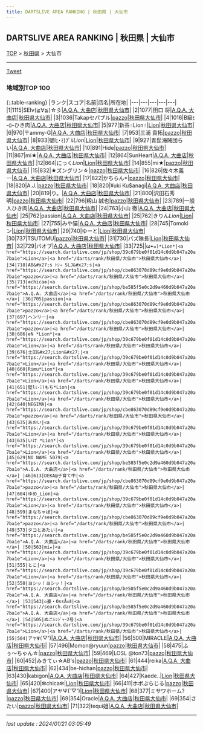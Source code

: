 ```yaml
---
title: DARTSLIVE AREA RANKING | 秋田県 | 大仙市
---
```

## DARTSLIVE AREA RANKING | 秋田県 | 大仙市

[TOP](/darts/rank/) > [秋田県](/darts/rank/秋田県/) > 大仙市

___

<a href="https://twitter.com/share?ref_src=twsrc%5Etfw" data-text="DARTSLIVE AREA RANKING | 秋田県大仙市" class="twitter-share-button" data-via="DARTSLIVE" data-hashtags="DARTSLIVE" data-related="DARTSLIVE" data-show-count="false">Tweet</a>

### 地域別TOP 100

{:.table-ranking}
|ランク|スコア|名前|店名|所在地|
|---|---|---|---|---|
|1|1115|SEIv(≧∀≦)☆彡|<a href="https://search.dartslive.com/jp/shop/be585f5e0c2d9a460d9b047a20a7ba1e">A.Q.A. 大曲店</a>|<a href="/darts/rank/秋田県/大仙市">秋田県大仙市</a>|
|2|1077|田口 将|<a href="https://search.dartslive.com/jp/shop/be585f5e0c2d9a460d9b047a20a7ba1e">A.Q.A. 大曲店</a>|<a href="/darts/rank/秋田県/大仙市">秋田県大仙市</a>|
|3|1036|Takapセパブル|<a href="https://search.dartslive.com/jp/shop/cbe863070d89cf9e0d9b047a20a7ba1e">pazzo</a>|<a href="/darts/rank/秋田県/大仙市">秋田県大仙市</a>|
|4|1016|B級ﾋｰﾛｰひき肉|<a href="https://search.dartslive.com/jp/shop/be585f5e0c2d9a460d9b047a20a7ba1e">A.Q.A. 大曲店</a>|<a href="/darts/rank/秋田県/大仙市">秋田県大仙市</a>|
|5|977|新茶☝︎Lion☝︎|<a href="https://search.dartslive.com/jp/shop/39c679be0f01d14c0d9b047a20a7ba1e">Lion</a>|<a href="/darts/rank/秋田県/大仙市">秋田県大仙市</a>|
|6|970|〒ammy-G|<a href="https://search.dartslive.com/jp/shop/be585f5e0c2d9a460d9b047a20a7ba1e">A.Q.A. 大曲店</a>|<a href="/darts/rank/秋田県/大仙市">秋田県大仙市</a>|
|7|953|三浦 貴拓|<a href="https://search.dartslive.com/jp/shop/cbe863070d89cf9e0d9b047a20a7ba1e">pazzo</a>|<a href="/darts/rank/秋田県/大仙市">秋田県大仙市</a>|
|8|933|壁lｪ･ﾐ)ﾌﾟﾙ*Lion*|<a href="https://search.dartslive.com/jp/shop/39c679be0f01d14c0d9b047a20a7ba1e">Lion</a>|<a href="/darts/rank/秋田県/大仙市">秋田県大仙市</a>|
|9|927|青髭海賊団らい|<a href="https://search.dartslive.com/jp/shop/be585f5e0c2d9a460d9b047a20a7ba1e">A.Q.A. 大曲店</a>|<a href="/darts/rank/秋田県/大仙市">秋田県大仙市</a>|
|10|891|Hide|<a href="https://search.dartslive.com/jp/shop/cbe863070d89cf9e0d9b047a20a7ba1e">pazzo</a>|<a href="/darts/rank/秋田県/大仙市">秋田県大仙市</a>|
|11|867|mi★|<a href="https://search.dartslive.com/jp/shop/be585f5e0c2d9a460d9b047a20a7ba1e">A.Q.A. 大曲店</a>|<a href="/darts/rank/秋田県/大仙市">秋田県大仙市</a>|
|12|864|SunHeart|<a href="https://search.dartslive.com/jp/shop/be585f5e0c2d9a460d9b047a20a7ba1e">A.Q.A. 大曲店</a>|<a href="/darts/rank/秋田県/大仙市">秋田県大仙市</a>|
|12|864|にっく*Lion*|<a href="https://search.dartslive.com/jp/shop/39c679be0f01d14c0d9b047a20a7ba1e">Lion</a>|<a href="/darts/rank/秋田県/大仙市">秋田県大仙市</a>|
|14|855|mi★|<a href="https://search.dartslive.com/jp/shop/cbe863070d89cf9e0d9b047a20a7ba1e">pazzo</a>|<a href="/darts/rank/秋田県/大仙市">秋田県大仙市</a>|
|15|832|★ズングリン☆|<a href="https://search.dartslive.com/jp/shop/cbe863070d89cf9e0d9b047a20a7ba1e">pazzo</a>|<a href="/darts/rank/秋田県/大仙市">秋田県大仙市</a>|
|16|826|佐々木義一|<a href="https://search.dartslive.com/jp/shop/be585f5e0c2d9a460d9b047a20a7ba1e">A.Q.A. 大曲店</a>|<a href="/darts/rank/秋田県/大仙市">秋田県大仙市</a>|
|17|822|かちらん*|<a href="https://search.dartslive.com/jp/shop/cbe863070d89cf9e0d9b047a20a7ba1e">pazzo</a>|<a href="/darts/rank/秋田県/大仙市">秋田県大仙市</a>|
|18|820|A.J.|<a href="https://search.dartslive.com/jp/shop/cbe863070d89cf9e0d9b047a20a7ba1e">pazzo</a>|<a href="/darts/rank/秋田県/大仙市">秋田県大仙市</a>|
|18|820|¥uki Ku$anagi|<a href="https://search.dartslive.com/jp/shop/be585f5e0c2d9a460d9b047a20a7ba1e">A.Q.A. 大曲店</a>|<a href="/darts/rank/秋田県/大仙市">秋田県大仙市</a>|
|20|819|り。|<a href="https://search.dartslive.com/jp/shop/be585f5e0c2d9a460d9b047a20a7ba1e">A.Q.A. 大曲店</a>|<a href="/darts/rank/秋田県/大仙市">秋田県大仙市</a>|
|21|800|沢田石秀明|<a href="https://search.dartslive.com/jp/shop/cbe863070d89cf9e0d9b047a20a7ba1e">pazzo</a>|<a href="/darts/rank/秋田県/大仙市">秋田県大仙市</a>|
|22|796|籾山 誠也|<a href="https://search.dartslive.com/jp/shop/cbe863070d89cf9e0d9b047a20a7ba1e">pazzo</a>|<a href="/darts/rank/秋田県/大仙市">秋田県大仙市</a>|
|23|789|一般人ひき肉|<a href="https://search.dartslive.com/jp/shop/be585f5e0c2d9a460d9b047a20a7ba1e">A.Q.A. 大曲店</a>|<a href="/darts/rank/秋田県/大仙市">秋田県大仙市</a>|
|24|763|小山 徹|<a href="https://search.dartslive.com/jp/shop/be585f5e0c2d9a460d9b047a20a7ba1e">A.Q.A. 大曲店</a>|<a href="/darts/rank/秋田県/大仙市">秋田県大仙市</a>|
|25|762|passion|<a href="https://search.dartslive.com/jp/shop/be585f5e0c2d9a460d9b047a20a7ba1e">A.Q.A. 大曲店</a>|<a href="/darts/rank/秋田県/大仙市">秋田県大仙市</a>|
|25|762|きりん*Lion*|<a href="https://search.dartslive.com/jp/shop/39c679be0f01d14c0d9b047a20a7ba1e">Lion</a>|<a href="/darts/rank/秋田県/大仙市">秋田県大仙市</a>|
|27|755|みや猫|<a href="https://search.dartslive.com/jp/shop/be585f5e0c2d9a460d9b047a20a7ba1e">A.Q.A. 大曲店</a>|<a href="/darts/rank/秋田県/大仙市">秋田県大仙市</a>|
|28|745|Tomokiン|<a href="https://search.dartslive.com/jp/shop/39c679be0f01d14c0d9b047a20a7ba1e">Lion</a>|<a href="/darts/rank/秋田県/大仙市">秋田県大仙市</a>|
|29|740|ゆーと|<a href="https://search.dartslive.com/jp/shop/39c679be0f01d14c0d9b047a20a7ba1e">Lion</a>|<a href="/darts/rank/秋田県/大仙市">秋田県大仙市</a>|
|30|737|TSUTOMU|<a href="https://search.dartslive.com/jp/shop/cbe863070d89cf9e0d9b047a20a7ba1e">pazzo</a>|<a href="/darts/rank/秋田県/大仙市">秋田県大仙市</a>|
|31|730|バズ隊長|<a href="https://search.dartslive.com/jp/shop/39c679be0f01d14c0d9b047a20a7ba1e">Lion</a>|<a href="/darts/rank/秋田県/大仙市">秋田県大仙市</a>|
|32|729|バオブ|<a href="https://search.dartslive.com/jp/shop/be585f5e0c2d9a460d9b047a20a7ba1e">A.Q.A. 大曲店</a>|<a href="/darts/rank/秋田県/大仙市">秋田県大仙市</a>|
|33|725|&#124;ω•๑`)*Lion*|<a href="https://search.dartslive.com/jp/shop/39c679be0f01d14c0d9b047a20a7ba1e">Lion</a>|<a href="/darts/rank/秋田県/大仙市">秋田県大仙市</a>|
|34|718|AB&#x27;s ﾄｼ→ SLJ&#x27;s|<a href="https://search.dartslive.com/jp/shop/cbe863070d89cf9e0d9b047a20a7ba1e">pazzo</a>|<a href="/darts/rank/秋田県/大仙市">秋田県大仙市</a>|
|35|713|✼chica✼|<a href="https://search.dartslive.com/jp/shop/be585f5e0c2d9a460d9b047a20a7ba1e">A.Q.A. 大曲店</a>|<a href="/darts/rank/秋田県/大仙市">秋田県大仙市</a>|
|36|705|passion|<a href="https://search.dartslive.com/jp/shop/cbe863070d89cf9e0d9b047a20a7ba1e">pazzo</a>|<a href="/darts/rank/秋田県/大仙市">秋田県大仙市</a>|
|37|697|ヘンリー|<a href="https://search.dartslive.com/jp/shop/cbe863070d89cf9e0d9b047a20a7ba1e">pazzo</a>|<a href="/darts/rank/秋田県/大仙市">秋田県大仙市</a>|
|38|686|eN *Lion*|<a href="https://search.dartslive.com/jp/shop/39c679be0f01d14c0d9b047a20a7ba1e">Lion</a>|<a href="/darts/rank/秋田県/大仙市">秋田県大仙市</a>|
|39|676|土田&#x27;Lion&#x27;|<a href="https://search.dartslive.com/jp/shop/39c679be0f01d14c0d9b047a20a7ba1e">Lion</a>|<a href="/darts/rank/秋田県/大仙市">秋田県大仙市</a>|
|40|660|Rimu*Lion*|<a href="https://search.dartslive.com/jp/shop/39c679be0f01d14c0d9b047a20a7ba1e">Lion</a>|<a href="/darts/rank/秋田県/大仙市">秋田県大仙市</a>|
|41|651|壁lｪ･ﾐ)もち*Lion|<a href="https://search.dartslive.com/jp/shop/39c679be0f01d14c0d9b047a20a7ba1e">Lion</a>|<a href="/darts/rank/秋田県/大仙市">秋田県大仙市</a>|
|42|640|NEGIMA|<a href="https://search.dartslive.com/jp/shop/cbe863070d89cf9e0d9b047a20a7ba1e">pazzo</a>|<a href="/darts/rank/秋田県/大仙市">秋田県大仙市</a>|
|43|635|あおい|<a href="https://search.dartslive.com/jp/shop/39c679be0f01d14c0d9b047a20a7ba1e">Lion</a>|<a href="/darts/rank/秋田県/大仙市">秋田県大仙市</a>|
|43|635|いけ *Lion*|<a href="https://search.dartslive.com/jp/shop/39c679be0f01d14c0d9b047a20a7ba1e">Lion</a>|<a href="/darts/rank/秋田県/大仙市">秋田県大仙市</a>|
|45|629|NO NAME 5079|<a href="https://search.dartslive.com/jp/shop/be585f5e0c2d9a460d9b047a20a7ba1e">A.Q.A. 大曲店</a>|<a href="/darts/rank/秋田県/大仙市">秋田県大仙市</a>|
|46|613|DEKA@子育て中|<a href="https://search.dartslive.com/jp/shop/cbe863070d89cf9e0d9b047a20a7ba1e">pazzo</a>|<a href="/darts/rank/秋田県/大仙市">秋田県大仙市</a>|
|47|604|ゆめ_Lion|<a href="https://search.dartslive.com/jp/shop/39c679be0f01d14c0d9b047a20a7ba1e">Lion</a>|<a href="/darts/rank/秋田県/大仙市">秋田県大仙市</a>|
|48|599|まなちゃぼ|<a href="https://search.dartslive.com/jp/shop/cbe863070d89cf9e0d9b047a20a7ba1e">pazzo</a>|<a href="/darts/rank/秋田県/大仙市">秋田県大仙市</a>|
|49|573|タコとあたい|<a href="https://search.dartslive.com/jp/shop/be585f5e0c2d9a460d9b047a20a7ba1e">A.Q.A. 大曲店</a>|<a href="/darts/rank/秋田県/大仙市">秋田県大仙市</a>|
|50|563|mi★|<a href="https://search.dartslive.com/jp/shop/39c679be0f01d14c0d9b047a20a7ba1e">Lion</a>|<a href="/darts/rank/秋田県/大仙市">秋田県大仙市</a>|
|51|555|とこ|<a href="https://search.dartslive.com/jp/shop/39c679be0f01d14c0d9b047a20a7ba1e">Lion</a>|<a href="/darts/rank/秋田県/大仙市">秋田県大仙市</a>|
|52|550|ヨシッ！ヨシッ！|<a href="https://search.dartslive.com/jp/shop/be585f5e0c2d9a460d9b047a20a7ba1e">A.Q.A. 大曲店</a>|<a href="/darts/rank/秋田県/大仙市">秋田県大仙市</a>|
|53|543|◇豪・ΘssÅ◇Ⅱ|<a href="https://search.dartslive.com/jp/shop/be585f5e0c2d9a460d9b047a20a7ba1e">A.Q.A. 大曲店</a>|<a href="/darts/rank/秋田県/大仙市">秋田県大仙市</a>|
|54|505|ぬこﾚﾝｼﾞｬｰ2号|<a href="https://search.dartslive.com/jp/shop/39c679be0f01d14c0d9b047a20a7ba1e">Lion</a>|<a href="/darts/rank/秋田県/大仙市">秋田県大仙市</a>|
|55|504|アヤΨ(`▽&#x27;)|<a href="https://search.dartslive.com/jp/shop/be585f5e0c2d9a460d9b047a20a7ba1e">A.Q.A. 大曲店</a>|<a href="/darts/rank/秋田県/大仙市">秋田県大仙市</a>|
|56|500|MIRACLE|<a href="https://search.dartslive.com/jp/shop/be585f5e0c2d9a460d9b047a20a7ba1e">A.Q.A. 大曲店</a>|<a href="/darts/rank/秋田県/大仙市">秋田県大仙市</a>|
|57|496|Momon@ryuun|<a href="https://search.dartslive.com/jp/shop/cbe863070d89cf9e0d9b047a20a7ba1e">pazzo</a>|<a href="/darts/rank/秋田県/大仙市">秋田県大仙市</a>|
|58|475|ふぅ〜ちゃん☆|<a href="https://search.dartslive.com/jp/shop/cbe863070d89cf9e0d9b047a20a7ba1e">pazzo</a>|<a href="/darts/rank/秋田県/大仙市">秋田県大仙市</a>|
|59|469|LOSL @ton73|<a href="https://search.dartslive.com/jp/shop/cbe863070d89cf9e0d9b047a20a7ba1e">pazzo</a>|<a href="/darts/rank/秋田県/大仙市">秋田県大仙市</a>|
|60|452|みきてぃ☆AB&#x27;s|<a href="https://search.dartslive.com/jp/shop/cbe863070d89cf9e0d9b047a20a7ba1e">pazzo</a>|<a href="/darts/rank/秋田県/大仙市">秋田県大仙市</a>|
|61|444|reika|<a href="https://search.dartslive.com/jp/shop/be585f5e0c2d9a460d9b047a20a7ba1e">A.Q.A. 大曲店</a>|<a href="/darts/rank/秋田県/大仙市">秋田県大仙市</a>|
|62|434|be-hichan|<a href="https://search.dartslive.com/jp/shop/cbe863070d89cf9e0d9b047a20a7ba1e">pazzo</a>|<a href="/darts/rank/秋田県/大仙市">秋田県大仙市</a>|
|63|430|kabigon|<a href="https://search.dartslive.com/jp/shop/be585f5e0c2d9a460d9b047a20a7ba1e">A.Q.A. 大曲店</a>|<a href="/darts/rank/秋田県/大仙市">秋田県大仙市</a>|
|64|427|Kaede..|<a href="https://search.dartslive.com/jp/shop/39c679be0f01d14c0d9b047a20a7ba1e">Lion</a>|<a href="/darts/rank/秋田県/大仙市">秋田県大仙市</a>|
|65|420|✼chica✼|<a href="https://search.dartslive.com/jp/shop/39c679be0f01d14c0d9b047a20a7ba1e">Lion</a>|<a href="/darts/rank/秋田県/大仙市">秋田県大仙市</a>|
|66|411|ホボぶらじる|<a href="https://search.dartslive.com/jp/shop/cbe863070d89cf9e0d9b047a20a7ba1e">pazzo</a>|<a href="/darts/rank/秋田県/大仙市">秋田県大仙市</a>|
|67|400|アヤΨ(`▽&#x27;)|<a href="https://search.dartslive.com/jp/shop/39c679be0f01d14c0d9b047a20a7ba1e">Lion</a>|<a href="/darts/rank/秋田県/大仙市">秋田県大仙市</a>|
|68|377|ミサワホーム?|<a href="https://search.dartslive.com/jp/shop/cbe863070d89cf9e0d9b047a20a7ba1e">pazzo</a>|<a href="/darts/rank/秋田県/大仙市">秋田県大仙市</a>|
|69|354|Oracle|<a href="https://search.dartslive.com/jp/shop/be585f5e0c2d9a460d9b047a20a7ba1e">A.Q.A. 大曲店</a>|<a href="/darts/rank/秋田県/大仙市">秋田県大仙市</a>|
|69|354|さたい|<a href="https://search.dartslive.com/jp/shop/cbe863070d89cf9e0d9b047a20a7ba1e">pazzo</a>|<a href="/darts/rank/秋田県/大仙市">秋田県大仙市</a>|
|71|322|tequi姐|<a href="https://search.dartslive.com/jp/shop/be585f5e0c2d9a460d9b047a20a7ba1e">A.Q.A. 大曲店</a>|<a href="/darts/rank/秋田県/大仙市">秋田県大仙市</a>|



___

_last update : 2024/01/21 03:05:49_


<script src="https://cdnjs.cloudflare.com/ajax/libs/jquery/3.6.1/jquery.min.js" integrity="sha512-aVKKRRi/Q/YV+4mjoKBsE4x3H+BkegoM/em46NNlCqNTmUYADjBbeNefNxYV7giUp0VxICtqdrbqU7iVaeZNXA==" crossorigin="anonymous" referrerpolicy="no-referrer"></script>
<script src="https://cdnjs.cloudflare.com/ajax/libs/jquery.tablesorter/2.31.3/js/jquery.tablesorter.min.js" integrity="sha512-qzgd5cYSZcosqpzpn7zF2ZId8f/8CHmFKZ8j7mU4OUXTNRd5g+ZHBPsgKEwoqxCtdQvExE5LprwwPAgoicguNg==" crossorigin="anonymous" referrerpolicy="no-referrer"></script>
<link rel="stylesheet" href="https://cdnjs.cloudflare.com/ajax/libs/jquery.tablesorter/2.31.3/css/theme.default.min.css" integrity="sha512-wghhOJkjQX0Lh3NSWvNKeZ0ZpNn+SPVXX1Qyc9OCaogADktxrBiBdKGDoqVUOyhStvMBmJQ8ZdMHiR3wuEq8+w==" crossorigin="anonymous" referrerpolicy="no-referrer" />
<script>
$(function() {
    $(".table-ranking").tablesorter({sortList:[[0, 0]]});
});
</script>

<script async src="https://platform.twitter.com/widgets.js" charset="utf-8"></script>